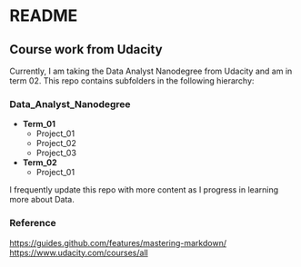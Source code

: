 # README

## Course work from Udacity

Currently, I am taking the Data Analyst Nanodegree from Udacity and am in term 02. This repo contains subfolders in the following hierarchy:  

### Data_Analyst_Nanodegree  
* **Term_01**
  * Project_01  
  * Project_02  
  * Project_03
* **Term_02**
  * Project_01  

I frequently update this repo with more content as I progress in learning more about Data.


### Reference
https://guides.github.com/features/mastering-markdown/  
https://www.udacity.com/courses/all
